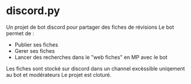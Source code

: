 # discord.py
Un projet de bot discord pour partager des fiches de révisions
Le bot permet de :
- Publier ses fiches
- Gerer ses fiches
- Lancer des recherches dans le "web fiches" en MP avec le bot

Les fiches sont stocké sur discord dans un channel excèssible uniqement au bot et modérateurs
Le projet est cloturé.
